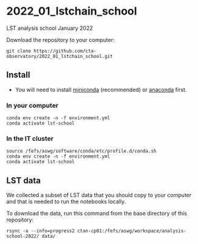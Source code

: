 # 2022_01_lstchain_school

LST analysis school January 2022

Download the repository to your computer:

```
git clone https://github.com/cta-observatory/2022_01_lstchain_school.git
```

## Install

- You will need to install [miniconda](https://docs.conda.io/en/latest/miniconda.html) (recommended) or [anaconda](https://www.anaconda.com/distribution/#download-section) first. 


### In your computer

```
conda env create -n -f environment.yml
conda activate lst-school
```

### In the IT cluster

```
source /fefs/aswg/software/conda/etc/profile.d/conda.sh
conda env create -n -f environment.yml
conda activate lst-school
```


## LST data

We collected a subset of LST data that you should copy to your computer
and that is needed to run the notebooks locally.

To download the data, run this command from the base directory of this repository:

```
rsync -a --info=progress2 ctan-cp01:/fefs/aswg/workspace/analysis-school-2022/ data/
```
